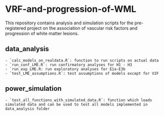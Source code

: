 # VRF-and-progression-of-WML
This repository contains analysis and simulation scripts for the pre-registered project on the association of vascular risk factors and progression of white matter lesions.


## data_analysis
    - `calc_models_on_realdata.R`: function to run scripts on actual data
    - `run_conf_LME.R`: run confirmatory analyses for H1 - H3
    - `run_exp_LME.R: run exploratory analyses for E1a-E3b
    - `test_LME_assumptions.R`: test assumptions of models except for VIF
    


## power_simulation
    - `test_all_functions_with_simulated_data.R`: function which loads simulated data and can be used to test all models implemented in data_analysis folder
